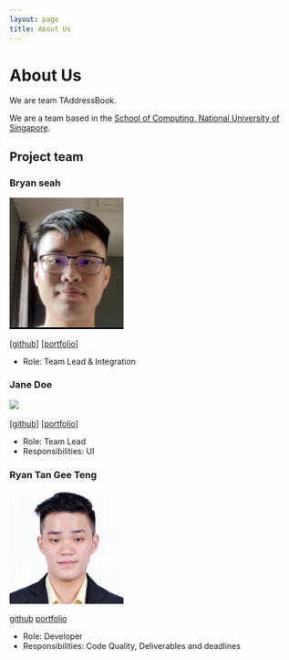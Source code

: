 ```yaml
---
layout: page
title: About Us
---
```

# About Us
We are team TAddressBook.

We are a team based in the [School of Computing, National University of Singapore](http://www.comp.nus.edu.sg).

## Project team

### Bryan seah

<img src="images/bryans17.png" width="200px">

[[github](https://github.com/bryans17)]
[[portfolio](team/bryans17.md)]

* Role: Team Lead & Integration

### Jane Doe

<img src="images/johndoe.png" width="200px">

[[github](http://github.com/johndoe)]
[[portfolio](team/johndoe.md)]

* Role: Team Lead
* Responsibilities: UI

### Ryan Tan Gee Teng

<img src="images/RyanTan.png" width="200px">

[github](http://github.com/geetengtan)
[portfolio](team/johndoe.md)

* Role: Developer
* Responsibilities: Code Quality, Deliverables and deadlines
